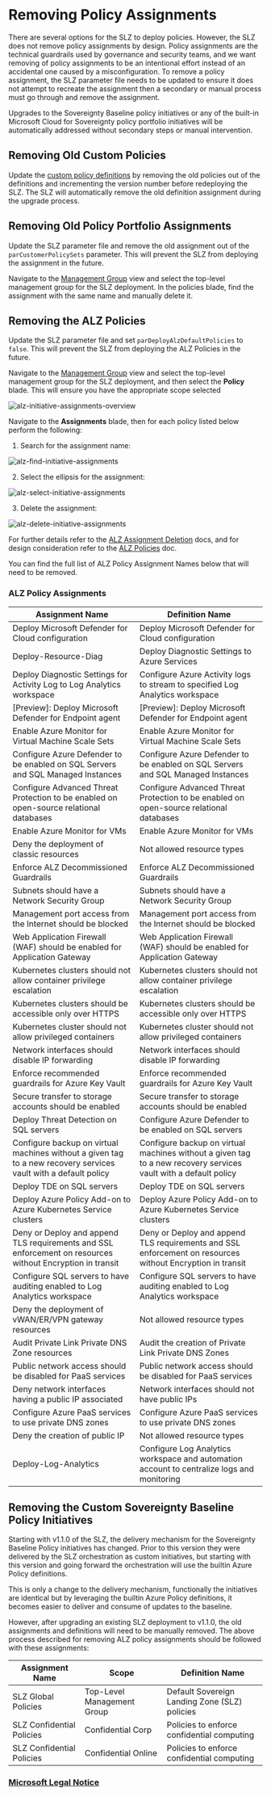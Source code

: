 # Removing Policy Assignments

There are several options for the SLZ to deploy policies. However, the SLZ does not remove policy assignments by design. Policy assignments are the technical guardrails used by governance and security teams, and we want removing of policy assignments to be an intentional effort instead of an accidental one caused by a misconfiguration. To remove a policy assignment, the SLZ parameter file needs to be updated to ensure it does not attempt to recreate the assignment then a secondary or manual process must go through and remove the assignment.

Upgrades to the Sovereignty Baseline policy initiatives or any of the built-in Microsoft Cloud for Sovereignty policy portfolio initiatives will be automatically addressed without secondary steps or manual intervention.

## Removing Old Custom Policies

Update the [custom policy definitions](../../custom/policies/definitions/) by removing the old policies out of the definitions and incrementing the version number before redeploying the SLZ. The SLZ will automatically remove the old definition assignment during the upgrade process.

## Removing Old Policy Portfolio Assignments

Update the SLZ parameter file and remove the old assignment out of the `parCustomerPolicySets` parameter. This will prevent the SLZ from deploying the assignment in the future.

Navigate to the [Management Group](https://portal.azure.com/#view/Microsoft_Azure_ManagementGroups/ManagementGroupBrowseBlade/~/MGBrowse_overview) view and select the top-level management group for the SLZ deployment. In the policies blade, find the assignment with the same name and manually delete it.

## Removing the ALZ Policies

Update the SLZ parameter file and set `parDeployAlzDefaultPolicies` to `false`. This will prevent the SLZ from deploying the ALZ Policies in the future.

Navigate to the [Management Group](https://portal.azure.com/#view/Microsoft_Azure_ManagementGroups/ManagementGroupBrowseBlade/~/MGBrowse_overview) view and select the top-level management group for the SLZ deployment, and then select the **Policy** blade. This will ensure you have the appropriate scope selected

  ![alz-initiative-assignments-overview](../images/removing-policy-assignments-01-policy-overview-blade.png)

Navigate to the **Assignments** blade, then for each policy listed below perform the following:

1) Search for the assignment name:

  ![alz-find-initiative-assignments](../images/removing-policy-assignments-02-search-filter.png)

2) Select the ellipsis for the assignment:

  ![alz-select-initiative-assignments](../images/removing-policy-assignments-03-select-ellipsis.png)

3) Delete the assignment:

  ![alz-delete-initiative-assignments](../images/removing-policy-assignments-04-select-delete-assignment.png)

For further details refer to the [ALZ Assignment Deletion](https://github.com/Azure/ALZ-Bicep/blob/da0af7a5a1f21825b497017f52264df2d29aa0a6/docs/wiki/PolicyDeepDive.md) docs, and for design consideration refer to the [ALZ Policies](https://github.com/Azure/Enterprise-Scale/wiki/ALZ-Policies) doc.

You can find the full list of ALZ Policy Assignment Names below that will need to be removed.

### ALZ Policy Assignments

| **Assignment Name**          | **Definition Name**           |
|--------------------------|---------------------------|
|Deploy Microsoft Defender for Cloud configuration|Deploy Microsoft Defender for Cloud configuration|
|Deploy-Resource-Diag |Deploy Diagnostic Settings to Azure Services |
|Deploy Diagnostic Settings for Activity Log to Log Analytics workspace |Configure Azure Activity logs to stream to specified Log Analytics workspace |
|[Preview]: Deploy Microsoft Defender for Endpoint agent |[Preview]: Deploy Microsoft Defender for Endpoint agent |
|Enable Azure Monitor for Virtual Machine Scale Sets |Enable Azure Monitor for Virtual Machine Scale Sets |
|Configure Azure Defender to be enabled on SQL Servers and SQL Managed Instances |Configure Azure Defender to be enabled on SQL Servers and SQL Managed Instances |
|Configure Advanced Threat Protection to be enabled on open-source relational databases |Configure Advanced Threat Protection to be enabled on open-source relational databases |
|Enable Azure Monitor for VMs |Enable Azure Monitor for VMs |
|Deny the deployment of classic resources |Not allowed resource types |
|Enforce ALZ Decommissioned Guardrails |Enforce ALZ Decommissioned Guardrails |
|Subnets should have a Network Security Group |Subnets should have a Network Security Group |
|Management port access from the Internet should be blocked |Management port access from the Internet should be blocked |
|Web Application Firewall (WAF) should be enabled for Application Gateway |Web Application Firewall (WAF) should be enabled for Application Gateway |
|Kubernetes clusters should not allow container privilege escalation |Kubernetes clusters should not allow container privilege escalation |
|Kubernetes clusters should be accessible only over HTTPS |Kubernetes clusters should be accessible only over HTTPS |
|Kubernetes cluster should not allow privileged containers |Kubernetes cluster should not allow privileged containers |
|Network interfaces should disable IP forwarding |Network interfaces should disable IP forwarding |
|Enforce recommended guardrails for Azure Key Vault |Enforce recommended guardrails for Azure Key Vault |
|Secure transfer to storage accounts should be enabled |Secure transfer to storage accounts should be enabled |
|Deploy Threat Detection on SQL servers |Configure Azure Defender to be enabled on SQL servers |
|Configure backup on virtual machines without a given tag to a new recovery services vault with a default policy |Configure backup on virtual machines without a given tag to a new recovery services vault with a default policy |
|Deploy TDE on SQL servers |Deploy TDE on SQL servers |
|Deploy Azure Policy Add-on to Azure Kubernetes Service clusters |Deploy Azure Policy Add-on to Azure Kubernetes Service clusters |
|Deny or Deploy and append TLS requirements and SSL enforcement on resources without Encryption in transit |Deny or Deploy and append TLS requirements and SSL enforcement on resources without Encryption in transit |
|Configure SQL servers to have auditing enabled to Log Analytics workspace |Configure SQL servers to have auditing enabled to Log Analytics workspace |
|Deny the deployment of vWAN/ER/VPN gateway resources |Not allowed resource types |
|Audit Private Link Private DNS Zone resources |Audit the creation of Private Link Private DNS Zones |
|Public network access should be disabled for PaaS services |Public network access should be disabled for PaaS services |
|Deny network interfaces having a public IP associated |Network interfaces should not have public IPs |
|Configure Azure PaaS services to use private DNS zones |Configure Azure PaaS services to use private DNS zones |
|Deny the creation of public IP |Not allowed resource types |
|Deploy-Log-Analytics |Configure Log Analytics workspace and automation account to centralize logs and monitoring |

## Removing the Custom Sovereignty Baseline Policy Initiatives

Starting with v1.1.0 of the SLZ, the delivery mechanism for the Sovereignty Baseline Policy initiatives has changed. Prior to this version they were delivered by the SLZ orchestration as custom initiatives, but starting with this version and going forward the orchestration will use the builtin Azure Policy definitions.

This is only a change to the delivery mechanism, functionally the initiatives are identical but by leveraging the builtin Azure Policy definitions, it becomes easier to deliver and consume of updates to the baseline.

However, after upgrading an existing SLZ deployment to v1.1.0, the old assignments and definitions will need to be manually removed. The above process described for removing ALZ policy assignments should be followed with these assignments:

| **Assignment Name**      | **Scope**                 | **Definition Name**           |
|--------------------------|---------------------------|-------------------------------|
|SLZ Global Policies|Top-Level Management Group|Default Sovereign Landing Zone (SLZ) policies|
|SLZ Confidential Policies|Confidential Corp|Policies to enforce confidential computing|
|SLZ Confidential Policies|Confidential Online|Policies to enforce confidential computing|

### [Microsoft Legal Notice](../NOTICE.md)

